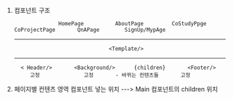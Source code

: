 1. 컴포넌트 구조 

                     HomePage          AboutPage         CoStudyPpge         CoProjectPage       QnAPage        SignUp/MypAge
   --------------------------------------------------------------------------------------------------------------------------------------------------

                                     <Template/>                                     
   --------------------------------------------------------------------------------------------------------------------------------------------------        
         < Header/>       <Background/>      {children}       <Footer/> 
            고정              고정       - 바뀌는 컨텐츠들       고정




2. 페이지별 컨텐츠 영역 컴포넌트 넣는 위치
   ---> Main 컴포넌트의 children 위치
